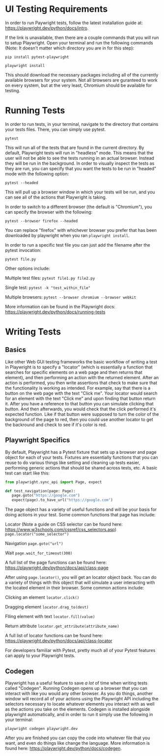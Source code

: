 # UI Testing Requirements
In order to run Paywright tests, follow the latest installation guide at: https://playwright.dev/python/docs/intro.

If the link is unavailable, then there are a couple commands that you will run to setup Playwright. Open your terminal and run the following commands (Note: It doesn't matter which directory you are in for this step):

`pip install pytest-playwright` 

`playwright install`

This should download the necessary packages including all of the currently available browsers for your system. Not all browsers are guranteed to work on every system, but at the very least, Chromium should be available for testing.

# Running Tests
In order to run tests, in your terminal, navigate to the directory that contains your tests files. There, you can simply use pytest.

`pytest`

This will run all of the tests that are found in the current directory. By default, Playwright tests will run in "headless" mode. This means that the user will not be able to see the tests running in an actual browser. Instead they will be run in the background. In order to visually inspect the tests as they are run, you can specify that you want the tests to be run in "headed" mode with the following option:

`pytest --headed`

This will pull up a browser window in which your tests will be run, and you can see all of the actions that Playwright is taking.

In order to switch to a different browser (the default is "Chromium"), you can specify the browser with the following:

`pytest --browser firefox --headed`

You can replace "firefox" with whichever browser you prefer that has been downloaded by playwright when you ran `playwright install`.

In order to run a specific test file you can just add the filename after the pytest invocation:

`pytest file.py`

Other options include:

Multiple test files:
`pytest file1.py file2.py`

Single test:
`pytest -k "test_within_file"`

Multiple browsers:
`pytest --browser chromium --browser webkit`

More information can be found in the Playwright docs: https://playwright.dev/python/docs/running-tests

# Writing Tests
## Basics
Like other Web GUI testing frameworks the basic workflow of writing a test in Playwright is to specify a "locator" (which is essentially a function that searches for specific elements on a web page and then returns that element), and then performing an action with the returned element. After an action is performed, you then write assertions that check to make sure that the functionality is working as intended. For example, say that there is a button on the web page with the text "Click me". Your locator would search for an element with the text "Click me" and upon finding that button return it. After you have a reference to that button you can simulate clicking that button. And then afterwards, you would check that the click performed it's expected function. Like if that button were supposed to turn the color of the background of the page to red, then you could use another locator to get the backround and check to see if it's color is red. 

## Playwright Specifics
By default, Playwright has a Pytest fixture that sets up a browser and page object for each of your tests. Fixtures are essentially functions that you can reuse to do various things like setting and cleaning up tests easier, performing generic actions that should be shared across tests, etc. A basic test can start like this:

```python
from playwright.sync_api import Page, expect

def test_navigation(page: Page):
   page.goto("https://google.com")
   expect(page).to_have_url("https://google.com")

```

The page object has a variety of useful functions and will be your basis for doing actions in your test. Some common functions that page has include:

Locator (Note a guide on CSS selector can be found here: https://www.w3schools.com/cssref/css_selectors.asp)
`page.locator("some_selector")`

Navigation
`page.goto("url")`

Wait
`page.wait_for_timeout(300)`

A full list of the page functions can be found here: https://playwright.dev/python/docs/api/class-page

After using `page.locator()`, you will get an locator object back. You can do a variety of things with this object that will simulate a user interacting with the located element in their browser. Some common actions include:

Clicking an element
`locator.click()`

Dragging element
`locator.drag_to(dest)`

Flling element with text
`locator.fill(value)`

Return attribute
`locator.get_attribute(attribute_name)`

A full list of locator functions can be found here: https://playwright.dev/python/docs/api/class-locator

For developers familiar with Pytest, pretty much all of your Pytest features can apply to your Playwright tests.

## Codegen

Playwright has a useful feature to save *a lot* of time when writing tests called "Codegen". Running Codegen opens up a browser that you can interact with like you would any other browser. As you do things, another window will record all of your actions using the Playwright API including the selectors necessary to locate whatever elements you interact with as well as the actions you take on the elements. Codegen is installed alongside playwright automatically, and in order to run it simply use the following in your terminal:

`playwright codegen playwright.dev`

After you are finished you can copy the code into whatever file that you want, and even do things like change the language. More information is found here: https://playwright.dev/python/docs/codegen. 